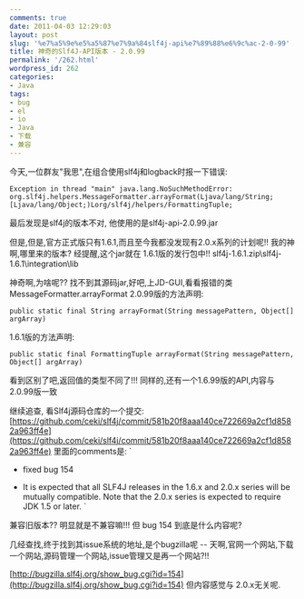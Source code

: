 ```yaml
---
comments: true
date: 2011-04-03 12:29:03
layout: post
slug: '%e7%a5%9e%e5%a5%87%e7%9a%84slf4j-api%e7%89%88%e6%9c%ac-2-0-99'
title: 神奇的Slf4J-API版本 - 2.0.99
permalink: '/262.html'
wordpress_id: 262
categories:
- Java
tags:
- bug
- el
- io
- Java
- 下载
- 兼容
---
```


今天,一位群友"我思",在组合使用slf4j和logback时报一下错误:

    
    
    Exception in thread "main" java.lang.NoSuchMethodError: org.slf4j.helpers.MessageFormatter.arrayFormat(Ljava/lang/String;[Ljava/lang/Object;)Lorg/slf4j/helpers/FormattingTuple;
    


最后发现是slf4j的版本不对, 他使用的是slf4j-api-2.0.99.jar 

但是,但是,官方正式版只有1.6.1,而且至今我都没发现有2.0.x系列的计划呢!!
我的神啊,哪里来的版本? 经提醒,这个jar就在 1.6.1版的发行包中!!  slf4j-1.6.1.zip\slf4j-1.6.1\integration\lib

神奇啊,为啥呢?? 找不到其源码jar,好吧,上JD-GUI,看看报错的类MessageFormatter.arrayFormat
2.0.99版的方法声明:

    
    
    public static final String arrayFormat(String messagePattern, Object[] argArray)
    


1.6.1版的方法声明:

    
    
    public static final FormattingTuple arrayFormat(String messagePattern, Object[] argArray)
    


看到区别了吧,返回值的类型不同了!!! 同样的,还有一个1.6.99版的API,内容与2.0.99版一致

继续追查, 看Slf4j源码仓库的一个提交:
[https://github.com/ceki/slf4j/commit/581b20f8aaa140ce722669a2cf1d8582a963ff4e](https://github.com/ceki/slf4j/commit/581b20f8aaa140ce722669a2cf1d8582a963ff4e)
里面的comments是:
`
- fixed bug 154

- It is expected that all SLF4J releases in the 1.6.x and 2.0.x series
will be mutually compatible. Note that the 2.0.x series is expected to
require JDK 1.5 or later.
`

兼容旧版本?? 明显就是不兼容嘛!!! 但 bug 154 到底是什么内容呢?

几经查找,终于找到其issue系统的地址,是个bugzilla呢 -- 天啊,官网一个网站,下载一个网站,源码管理一个网站,issue管理又是再一个网站?!!

[http://bugzilla.slf4j.org/show_bug.cgi?id=154](http://bugzilla.slf4j.org/show_bug.cgi?id=154)
但内容感觉与 2.0.x无关呢.
